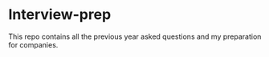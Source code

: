 # Interview-prep
This repo contains all the previous year asked questions and my preparation for companies.
